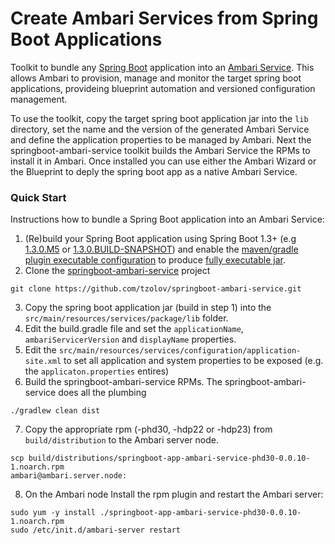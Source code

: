 # Create Ambari Services from Spring Boot Applications

Toolkit to bundle any [Spring Boot](http://projects.spring.io/spring-boot) application into an [Ambari Service](https://ambari.apache.org/). This allows Ambari to provision, manage and monitor the target spring boot applications, provideing blueprint automation and versioned configuration management. 

To use the toolkit, copy the target spring boot application jar into the `lib` directory, set the name and the version of the generated Ambari Service and define the application properties to be managed by Ambari. Next the springboot-ambari-service toolkit builds the Ambari Service the RPMs to install it in Ambari. Once installed you can use either the Ambari Wizard or the Blueprint to deply the spring boot app as a native Ambari Service.

### Quick Start
Instructions how to bundle a Spring Boot application into an Ambari Service:

1) (Re)build your Spring Boot application using Spring Boot 1.3+ (e.g [1.3.0.M5](http://docs.spring.io/spring-boot/docs/1.3.0.M5/reference/htmlsingle/#getting-started-installation-instructions-for-java) or [1.3.0.BUILD-SNAPSHOT](http://docs.spring.io/spring-boot/docs/1.3.0.BUILD-SNAPSHOT/reference/htmlsingle/#getting-started-installation-instructions-for-java)) and enable the [maven/gradle plugin executable configuration](http://docs.spring.io/spring-boot/docs/1.3.0.BUILD-SNAPSHOT/reference/htmlsingle/#deployment-install) to produce [fully executable jar](http://docs.spring.io/spring-boot/docs/1.3.0.M5/reference/htmlsingle/#deployment-install).
2) Clone the [springboot-ambari-service](https://github.com/tzolov/springboot-ambari-service) project
```
git clone https://github.com/tzolov/springboot-ambari-service.git
```
3) Copy the spring boot application jar (build in step 1) into the `src/main/resources/services/package/lib` folder. 
4) Edit the build.gradle file and set the `applicationName`, `ambariServicerVersion` and `displayName` properties.
5) Edit the `src/main/resources/services/configuration/application-site.xml` to set all application and system properties to be exposed (e.g. the `applicaton.properties` entires)
6) Build the springboot-ambari-service RPMs. The springboot-ambari-service does all the plumbing
```
./gradlew clean dist
```
7) Copy the appropriate rpm (-phd30, -hdp22 or -hdp23) from `build/distribution` to the Ambari server node.
```
scp build/distributions/springboot-app-ambari-service-phd30-0.0.10-1.noarch.rpm
ambari@ambari.server.node:
```

8) On the Ambari node Install the rpm plugin and restart the Ambari server: 
```
sudo yum -y install ./springboot-app-ambari-service-phd30-0.0.10-1.noarch.rpm 
sudo /etc/init.d/ambari-server restart
```
